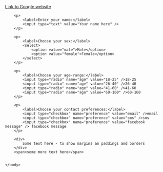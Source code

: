 <html>
	<head>
		<style type="text/css">
			div {
				color: red;
				    padding: 10px;
				    border: 2px solid blue;
				    margin: 25px;
			}
		</style>
	</head>
	<body>
		<a href="http://www.google.com" title="Google title">Link to Google website</a>
		
		<p>
			<label>Enter your name:</label>
			<input type="text" value="Your name here" />
		</p>

		<p>
			<label>Choose your sex:</label>
			<select>
				<option value="male">Male</option>
				<option value="female">Female</option>
			</select>
		</p>

		<p>
			<label>Choose your age-range:</label>
			<input type="radio" name="age" value="18-25" />18-25
			<input type="radio" name="age" value="26-40" />26-40
			<input type="radio" name="age" value="41-60" />41-60
			<input type="radio" name="age" value="60-160" />60-160
		</p>

		<p>
			<label>Choose your contact preferences:</label>
			<input type="checkbox" name="preference" value="email" />email
			<input type="checkbox" name="preference" value="sms" />sms
			<input type="checkbox" name="preference" value="facebook message" /> facebook message
		</p>

		<div>
			Some text here - to show margins an paddings and borders
		</div>
		<span>some more text here</span>


	</body> 
</html>
